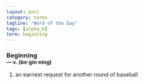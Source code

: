 ```yaml
---
layout: post
category: terms
tagline: "Word of the Day"
tags: [alpha_b]
term: beginning
---
```


<h3>Beginning<br/> <small>&mdash; v. (be<span>&middot;</span>gin<span>&middot;</span>ning)</small></h3>
<p><ol>
<li>an earnest request for another round of baseball</li>
</ol></p>
